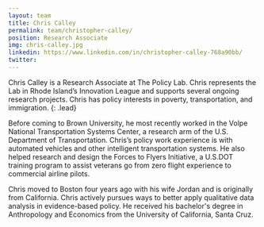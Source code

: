 ```yaml
---
layout: team
title: Chris Calley
permalink: team/christopher-calley/
position: Research Associate
img: chris-calley.jpg
linkedin: https://www.linkedin.com/in/christopher-calley-768a90bb/
twitter:
---
```


Chris Calley is a Research Associate at The Policy Lab. Chris represents the Lab in Rhode Island’s Innovation League and supports several ongoing research projects. Chris has policy interests in poverty, transportation, and immigration.
{: .lead}

Before coming to Brown University, he most recently worked in the Volpe National Transportation Systems Center, a research arm of the U.S. Department of Transportation. Chris’s policy work experience is with automated vehicles and other intelligent transportation systems. He also helped research and design the Forces to Flyers Initiative, a U.S.DOT training program to assist veterans go from zero flight experience to commercial airline pilots.

Chris moved to Boston four years ago with his wife Jordan and is originally from California. Chris actively pursues ways to better apply qualitative data analysis in evidence-based policy. He received his bachelor's degree in Anthropology and Economics from the University of California, Santa Cruz.
